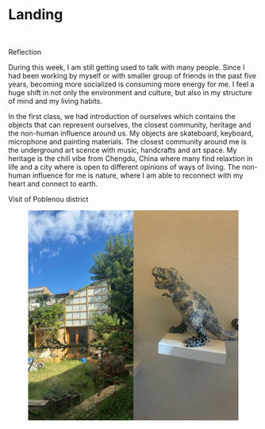 # Landing

<figure><img src="../../.gitbook/assets/未标题-1 拷贝.png" alt=""><figcaption></figcaption></figure>

Reflection&#x20;

During this week, I am still getting used to talk with many people. Since I had been working by myself or with smaller group of friends in the past five years, becoming more socialized is consuming more energy for me. I feel a huge shift in not only the environment and culture, but also in my structure of mind and my living habits.&#x20;

In the first class, we had introduction of ourselves which contains the objects that can represent ourselves, the closest community, heritage and the non-human influence around us. My objects are skateboard, keyboard, microphone and painting materials. The closest community around me is the underground art scence with music, handcrafts and art space. My heritage is the chill vibe from Chengdu, China where many find relaxtion in life and a city where is open to different opinions of ways of living. The non-human influence for me is nature, where I am able to reconnect with my heart and connect to earth.&#x20;

Visit of Poblenou district

<figure><img src="../../.gitbook/assets/微信图片_20241018171756.jpg" alt=""><figcaption></figcaption></figure>



